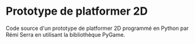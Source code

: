 # Prototype de platformer 2D
Code source d'un prototype de platformer 2D programmé en Python par Rémi Serra en utilisant la bibliothèque PyGame.
